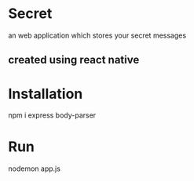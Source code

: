 # Secret
an web application which stores your secret messages
## created using react native

# Installation
npm i express body-parser

# Run
nodemon app.js

